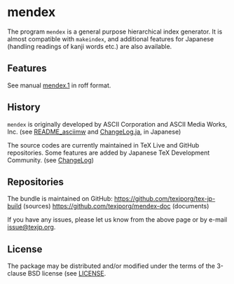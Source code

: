 mendex
======

The program `mendex` is a general purpose hierarchical index generator.
It is almost compatible with `makeindex`, and additional features
for Japanese (handling readings of kanji words etc.) are also available.


## Features

See manual [mendex.1](./mendex.1) in roff format.

## History

`mendex` is originally developed by ASCII Corporation and
ASCII Media Works, Inc.
(see [README_asciimw](./README_asciimw) and [ChangeLog.ja](./ChangeLog.ja),
in Japanese)

The source codes are currently maintained in TeX Live and GitHub repositories.
Some features are added by Japanese TeX Development Community.
(see [ChangeLog](./ChangeLog))

## Repositories

The bundle is maintained on GitHub:
https://github.com/texjporg/tex-jp-build  (sources)
https://github.com/texjporg/mendex-doc  (documents)

If you have any issues, please let us know from the above page or
by e-mail <issue@texjp.org>.

## License

The package may be distributed and/or modified under the terms of
the 3-clause BSD license (see [LICENSE](./LICENSE]).

